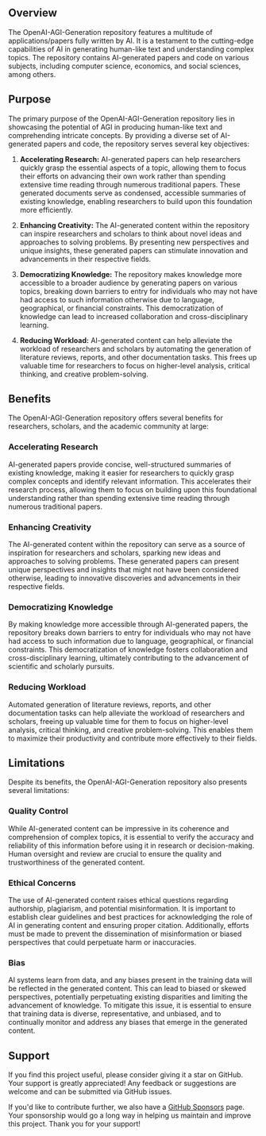 ## Overview
The OpenAI-AGI-Generation repository features a multitude of applications/papers fully written by AI. It is a testament to the cutting-edge capabilities of AI in generating human-like text and understanding complex topics. The repository contains AI-generated papers and code on various subjects, including computer science, economics, and social sciences, among others.

## Purpose

The primary purpose of the OpenAI-AGI-Generation repository lies in showcasing the potential of AGI in producing human-like text and comprehending intricate concepts. By providing a diverse set of AI-generated papers and code, the repository serves several key objectives:

1. **Accelerating Research:** AI-generated papers can help researchers quickly grasp the essential aspects of a topic, allowing them to focus their efforts on advancing their own work rather than spending extensive time reading through numerous traditional papers. These generated documents serve as condensed, accessible summaries of existing knowledge, enabling researchers to build upon this foundation more efficiently.

2. **Enhancing Creativity:** The AI-generated content within the repository can inspire researchers and scholars to think about novel ideas and approaches to solving problems. By presenting new perspectives and unique insights, these generated papers can stimulate innovation and advancements in their respective fields.

3. **Democratizing Knowledge:** The repository makes knowledge more accessible to a broader audience by generating papers on various topics, breaking down barriers to entry for individuals who may not have had access to such information otherwise due to language, geographical, or financial constraints. This democratization of knowledge can lead to increased collaboration and cross-disciplinary learning.

4. **Reducing Workload:** AI-generated content can help alleviate the workload of researchers and scholars by automating the generation of literature reviews, reports, and other documentation tasks. This frees up valuable time for researchers to focus on higher-level analysis, critical thinking, and creative problem-solving.

## Benefits

The OpenAI-AGI-Generation repository offers several benefits for researchers, scholars, and the academic community at large:

### Accelerating Research

AI-generated papers provide concise, well-structured summaries of existing knowledge, making it easier for researchers to quickly grasp complex concepts and identify relevant information. This accelerates their research process, allowing them to focus on building upon this foundational understanding rather than spending extensive time reading through numerous traditional papers.

### Enhancing Creativity

The AI-generated content within the repository can serve as a source of inspiration for researchers and scholars, sparking new ideas and approaches to solving problems. These generated papers can present unique perspectives and insights that might not have been considered otherwise, leading to innovative discoveries and advancements in their respective fields.

### Democratizing Knowledge

By making knowledge more accessible through AI-generated papers, the repository breaks down barriers to entry for individuals who may not have had access to such information due to language, geographical, or financial constraints. This democratization of knowledge fosters collaboration and cross-disciplinary learning, ultimately contributing to the advancement of scientific and scholarly pursuits.

### Reducing Workload

Automated generation of literature reviews, reports, and other documentation tasks can help alleviate the workload of researchers and scholars, freeing up valuable time for them to focus on higher-level analysis, critical thinking, and creative problem-solving. This enables them to maximize their productivity and contribute more effectively to their fields.

## Limitations

Despite its benefits, the OpenAI-AGI-Generation repository also presents several limitations:

### Quality Control

While AI-generated content can be impressive in its coherence and comprehension of complex topics, it is essential to verify the accuracy and reliability of this information before using it in research or decision-making. Human oversight and review are crucial to ensure the quality and trustworthiness of the generated content.

### Ethical Concerns

The use of AI-generated content raises ethical questions regarding authorship, plagiarism, and potential misinformation. It is important to establish clear guidelines and best practices for acknowledging the role of AI in generating content and ensuring proper citation. Additionally, efforts must be made to prevent the dissemination of misinformation or biased perspectives that could perpetuate harm or inaccuracies.

### Bias

AI systems learn from data, and any biases present in the training data will be reflected in the generated content. This can lead to biased or skewed perspectives, potentially perpetuating existing disparities and limiting the advancement of knowledge. To mitigate this issue, it is essential to ensure that training data is diverse, representative, and unbiased, and to continually monitor and address any biases that emerge in the generated content.

## Support
If you find this project useful, please consider giving it a star on GitHub. Your support is greatly appreciated! Any feedback or suggestions are welcome and can be submitted via GitHub issues. 

If you'd like to contribute further, we also have a [GitHub Sponsors](https://github.com/sponsors/nanowell) page. Your sponsorship would go a long way in helping us maintain and improve this project. Thank you for your support!
